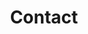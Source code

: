 ---
title: "Contact"
description: "Contact Yi Guan."
library:
  js:
    - https://cdn.jsdelivr.net/npm/uikit@3.7.1/dist/js/uikit.min.js
    - https://cdn.jsdelivr.net/npm/uikit@3.7.1/dist/js/uikit-icons.min.js
    - js/uikit.js
  css: 
    - https://cdn.jsdelivr.net/npm/uikit@3.7.1/dist/css/uikit.min.css
    - css/uikit.css
---